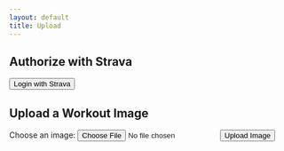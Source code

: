 ```yaml
---
layout: default
title: Upload
---
```


<h2>Authorize with Strava</h2>

<!-- Button to initiate Strava login -->
<button onclick="loginWithStrava()">Login with Strava</button>

<h2>Upload a Workout Image</h2>

<!-- Form for image upload -->
<form id="uploadForm">
  <label for="imageInput">Choose an image:</label>
  <input type="file" id="imageInput" name="image" required>
  <button type="button" onclick="uploadImage()">Upload Image</button>
</form>

<!-- Display area for output -->
<div id="result"></div>

<script>
  // Function to handle Strava login and redirect
  async function loginWithStrava() {
    const response = await fetch('/.netlify/functions/get-client-id');
    const data = await response.json();
    const clientId = data.clientId;
    const redirectUri = "https://warm-mandazi-6b7218.netlify.app/.netlify/functions/strava-auth";

    const stravaUrl = `https://www.strava.com/oauth/authorize?client_id=${clientId}&response_type=code&redirect_uri=${redirectUri}&scope=activity:write,read_all`;
    window.location.href = stravaUrl;
  }

  // Store access token from URL in localStorage
  window.onload = function() {
    const urlParams = new URLSearchParams(window.location.search);
    const accessToken = urlParams.get('access_token');
    if (accessToken) {
      localStorage.setItem('strava_access_token', accessToken);
      window.history.replaceState({}, document.title, "/upload"); // Clean the URL
    }
  };

  // Function to upload image to imgbb and then process it
  async function uploadImage() {
    const imageInput = document.getElementById('imageInput').files[0];
    if (!imageInput) {
      document.getElementById('result').innerText = "Please select an image to upload.";
      return;
    }

    // Retrieve access token from localStorage
    const accessToken = localStorage.getItem('strava_access_token');
    if (!accessToken) {
      document.getElementById('result').innerText = "Please log in with Strava first.";
      return;
    }

    try {
      // Fetch imgbb API key
      const keyResponse = await fetch('/.netlify/functions/get-imgbb-key');
      const keyData = await keyResponse.json();
      const apiKey = keyData.apiKey;

      // Prepare and upload image to imgbb
      const formData = new FormData();
      formData.append("key", apiKey);
      formData.append("image", imageInput);

      const imgbbResponse = await fetch("https://api.imgbb.com/1/upload", {
        method: "POST",
        body: formData,
      });
      const imgbbData = await imgbbResponse.json();

      if (imgbbData.success) {
        const uploadedImageUrl = imgbbData.data.url;
        
        // Print the Strava token and image URL to the result div
        document.getElementById('result').innerText = `Strava Access Token: ${accessToken}\nImage URL: ${uploadedImageUrl}`;

        // Call processImage function to further process the image
        await processImage(uploadedImageUrl, accessToken);
      } else {
        document.getElementById('result').innerText = "Error uploading image to imgbb.";
      }
    } catch (error) {
      console.error("Error uploading image:", error);
      document.getElementById('result').innerText = "Error occurred during upload.";
    }
  }

  // Function to process the image through the Netlify Python function
  async function processImage(imageUrl, accessToken) {
    try {
      const response = await fetch('/.netlify/functions/process_image', {
        method: 'POST',
        headers: { 'Content-Type': 'application/json' },
        body: JSON.stringify({ imageUrl, accessToken })
      });

      const result = await response.json();
      document.getElementById('result').innerText += `\nProcessing result: ${JSON.stringify(result.strava_data, null, 2)}`;
    } catch (error) {
      console.error("Error processing image:", error);
      document.getElementById('result').innerText += "\nError occurred during image processing.";
    }
  }
</script>

